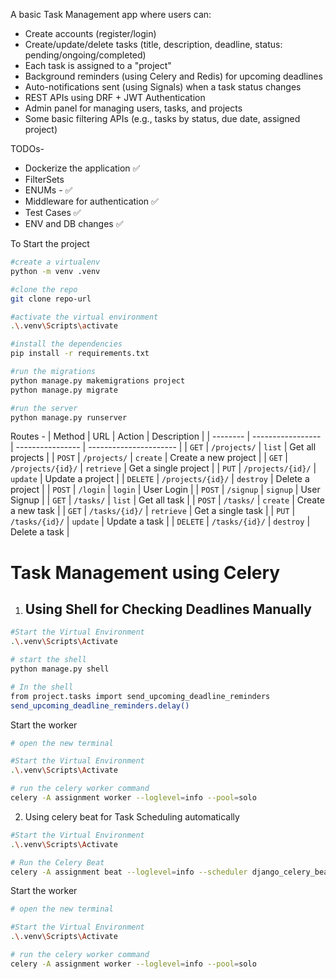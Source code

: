 A basic Task Management app where users can:
- Create accounts (register/login)
- Create/update/delete tasks (title, description, deadline, status: pending/ongoing/completed)
- Each task is assigned to a "project"
- Background reminders (using Celery and Redis) for upcoming deadlines
- Auto-notifications sent (using Signals) when a task status changes
- REST APIs using DRF + JWT Authentication
- Admin panel for managing users, tasks, and projects
- Some basic filtering APIs (e.g., tasks by status, due date, assigned project)

TODOs-
- Dockerize the application ✅
- FilterSets
- ENUMs - ✅
- Middleware for authentication ✅
- Test Cases ✅
- ENV and DB changes ✅

To Start the project
```bash
#create a virtualenv
python -m venv .venv

#clone the repo
git clone repo-url

#activate the virtual environment
.\.venv\Scripts\activate

#install the dependencies
pip install -r requirements.txt

#run the migrations
python manage.py makemigrations project
python manage.py migrate

#run the server
python manage.py runserver

```

Routes - 
| Method   | URL               | Action           | Description            |
| -------- | ----------------- | ---------------- | ---------------------- |
| `GET`    | `/projects/`      | `list`           | Get all projects       |
| `POST`   | `/projects/`      | `create`         | Create a new project   |
| `GET`    | `/projects/{id}/` | `retrieve`       | Get a single project   |
| `PUT`    | `/projects/{id}/` | `update`         | Update a project       |
| `DELETE` | `/projects/{id}/` | `destroy`        | Delete a project       |
| `POST`   |  `/login`         | `login`          | User Login             |
| `POST`   |  `/signup`        | `signup`         | User Signup            |
| `GET`    | `/tasks/`         | `list`           | Get all task           |
| `POST`   | `/tasks/`         | `create`         | Create a new task      |
| `GET`    | `/tasks/{id}/`    | `retrieve`       | Get a single task      |
| `PUT`    | `/tasks/{id}/`    | `update`         | Update a task          |
| `DELETE` | `/tasks/{id}/`    | `destroy`        | Delete a task          |


# Task Management using Celery

1. ## Using Shell for Checking Deadlines Manually

```bash
#Start the Virtual Environment
.\.venv\Scripts\Activate

# start the shell
python manage.py shell

# In the shell
from project.tasks import send_upcoming_deadline_reminders
send_upcoming_deadline_reminders.delay()


```

Start the worker

```bash
# open the new terminal

#Start the Virtual Environment
.\.venv\Scripts\Activate

# run the celery worker command
celery -A assignment worker --loglevel=info --pool=solo
```

2. Using celery beat for Task Scheduling automatically

```bash
#Start the Virtual Environment
.\.venv\Scripts\Activate

# Run the Celery Beat
celery -A assignment beat --loglevel=info --scheduler django_celery_beat.schedulers:DatabaseScheduler
```

Start the worker
```bash
# open the new terminal

#Start the Virtual Environment
.\.venv\Scripts\Activate

# run the celery worker command
celery -A assignment worker --loglevel=info --pool=solo
```
